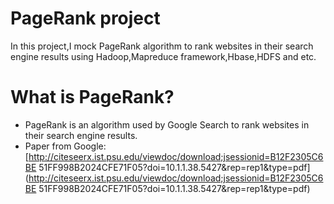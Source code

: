 # PageRank project
In this project,I mock PageRank algorithm to rank websites in their search engine results using Hadoop,Mapreduce framework,Hbase,HDFS and etc.
# What is PageRank?
- PageRank is an algorithm used by Google Search to rank websites in
their search engine results.
- Paper from Google:[http://citeseerx.ist.psu.edu/viewdoc/download;jsessionid=B12F2305C6BE
51FF998B2024CFE71F05?doi=10.1.1.38.5427&rep=rep1&type=pdf] (http://citeseerx.ist.psu.edu/viewdoc/download;jsessionid=B12F2305C6BE
51FF998B2024CFE71F05?doi=10.1.1.38.5427&rep=rep1&type=pdf)
